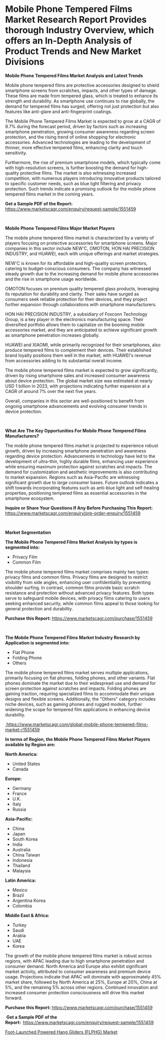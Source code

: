 <p><h1>Mobile Phone Tempered Films Market Research Report Provides thorough Industry Overview, which offers an In-Depth Analysis of Product Trends and New Market Divisions</h1></p><p><strong>Mobile Phone Tempered Films Market Analysis and Latest Trends</strong></p>
<p><p>Mobile phone tempered films are protective accessories designed to shield smartphone screens from scratches, impacts, and other types of damage. These films are made from tempered glass, which is treated to enhance its strength and durability. As smartphone use continues to rise globally, the demand for tempered films has surged, offering not just protection but also features like anti-glare and anti-fingerprint coatings.</p><p>The Mobile Phone Tempered Films Market is expected to grow at a CAGR of 9.7% during the forecast period, driven by factors such as increasing smartphone penetration, growing consumer awareness regarding screen protection, and the rising trend of online shopping for electronic accessories. Advanced technologies are leading to the development of thinner, more effective tempered films, enhancing clarity and touch sensitivity. </p><p>Furthermore, the rise of premium smartphone models, which typically come with high-resolution screens, is further boosting the demand for high-quality protective films. The market is also witnessing increased competition, with numerous players introducing innovative products tailored to specific customer needs, such as blue light filtering and privacy protection. Such trends indicate a promising outlook for the mobile phone tempered films market in the coming years.</p></p>
<p><strong>Get a Sample PDF of the Report:&nbsp;</strong> <a href="https://www.marketscagr.com/enquiry/request-sample/1551459?utm_campaign=1901&utm_medium=2&utm_source=Github&utm_content=ia&utm_term=09022025&utm_id=mobile-phone-tempered-films">https://www.marketscagr.com/enquiry/request-sample/1551459</a></p>
<p>&nbsp;</p>
<p><strong>Mobile Phone Tempered Films Major Market Players</strong></p>
<p><p>The mobile phone tempered films market is characterized by a variety of players focusing on protective accessories for smartphone screens. Major companies in this sector include NEW'C, OMOTON, HON HAI PRECISION INDUSTRY, and HUAWEI, each with unique offerings and market strategies.</p><p>NEW'C is known for its affordable and high-quality screen protectors, catering to budget-conscious consumers. The company has witnessed steady growth due to the increasing demand for mobile phone accessories and the rise in smartphone usage worldwide.</p><p>OMOTON focuses on premium quality tempered glass products, leveraging its reputation for durability and clarity. Their sales have surged as consumers seek reliable protection for their devices, and they project further expansion through collaborations with smartphone manufacturers.</p><p>HON HAI PRECISION INDUSTRY, a subsidiary of Foxconn Technology Group, is a key player in the electronics manufacturing space. Their diversified portfolio allows them to capitalize on the booming mobile accessories market, and they are anticipated to achieve significant growth as smartphone penetration increases globally.</p><p>HUAWEI and XIAOMI, while primarily recognized for their smartphones, also produce tempered films to complement their devices. Their established brand loyalty positions them well in the market, with HUAWEI's revenue from accessories adding to its substantial overall income.</p><p>The mobile phone tempered films market is expected to grow significantly, driven by rising smartphone sales and increased consumer awareness about device protection. The global market size was estimated at nearly USD 1 billion in 2023, with projections indicating further expansion at a CAGR of around 7% over the next five years. </p><p>Overall, companies in this sector are well-positioned to benefit from ongoing smartphone advancements and evolving consumer trends in device protection.</p></p>
<p>&nbsp;</p>
<p><strong>What Are The Key Opportunities For Mobile Phone Tempered Films Manufacturers?</strong></p>
<p><p>The mobile phone tempered films market is projected to experience robust growth, driven by increasing smartphone penetration and awareness regarding device protection. Advancements in technology have led to the development of ultra-thin, highly durable films, enhancing user experience while ensuring maximum protection against scratches and impacts. The demand for customization and aesthetic improvements is also contributing to market expansion. Regions such as Asia-Pacific are witnessing significant growth due to large consumer bases. Future outlook indicates a shift towards incorporating features such as anti-blue light and self-healing properties, positioning tempered films as essential accessories in the smartphone ecosystem.</p></p>
<p><strong>Inquire or Share Your Questions If Any Before Purchasing This Report:</strong> <a href="https://www.marketscagr.com/enquiry/pre-order-enquiry/1551459?utm_campaign=1901&utm_medium=2&utm_source=Github&utm_content=ia&utm_term=09022025&utm_id=mobile-phone-tempered-films">https://www.marketscagr.com/enquiry/pre-order-enquiry/1551459</a></p>
<p>&nbsp;</p>
<p><strong>Market Segmentation</strong></p>
<p><strong>The Mobile Phone Tempered Films Market Analysis by types is segmented into:</strong></p>
<p><ul><li>Privacy Film</li><li>Common Film</li></ul></p>
<p><p>The mobile phone tempered films market comprises mainly two types: privacy films and common films. Privacy films are designed to restrict visibility from side angles, enhancing user confidentiality by preventing shoulder surfing. In contrast, common films provide basic scratch resistance and protection without advanced privacy features. Both types serve to safeguard mobile devices, with privacy films catering to users seeking enhanced security, while common films appeal to those looking for general protection and durability.</p></p>
<p><strong>Purchase this Report:&nbsp;</strong><a href="https://www.marketscagr.com/purchase/1551459?utm_campaign=1901&utm_medium=2&utm_source=Github&utm_content=ia&utm_term=09022025&utm_id=mobile-phone-tempered-films">https://www.marketscagr.com/purchase/1551459</a></p>
<p>&nbsp;</p>
<p><strong>The Mobile Phone Tempered Films Market Industry Research by Application is segmented into:</strong></p>
<p><ul><li>Flat Phone</li><li>Folding Phone</li><li>Others</li></ul></p>
<p><p>The mobile phone tempered films market serves multiple applications, primarily focusing on flat phones, folding phones, and other variants. Flat phones dominate the market due to their widespread use and demand for screen protection against scratches and impacts. Folding phones are gaining traction, requiring specialized films to accommodate their unique designs and flexible screens. Additionally, the "Others" category includes niche devices, such as gaming phones and rugged models, further widening the scope for tempered film applications in enhancing device durability.</p></p>
<p><a href="https://www.marketscagr.com/global-mobile-phone-tempered-films-market-r1551459?utm_campaign=1901&utm_medium=2&utm_source=Github&utm_content=ia&utm_term=09022025&utm_id=mobile-phone-tempered-films">&nbsp;https://www.marketscagr.com/global-mobile-phone-tempered-films-market-r1551459</a></p>
<p><strong>In terms of Region, the Mobile Phone Tempered Films Market Players available by Region are:</strong></p>
<p>
    <p> <strong> North America: </strong>
        <ul>
            <li>United States</li>
            <li>Canada</li>
        </ul>
        </p> 
    <p> <strong> Europe: </strong>
        <ul>
            <li>Germany</li>
            <li>France</li>
            <li>U.K.</li>
            <li>Italy</li>
            <li>Russia</li>
        </ul>
        </p> 
    <p> <strong> Asia-Pacific: </strong>
        <ul>
            <li>China</li>
            <li>Japan</li>
            <li>South Korea</li>
            <li>India</li>
            <li>Australia</li>
            <li>China Taiwan</li>
            <li>Indonesia</li>
            <li>Thailand</li>
            <li>Malaysia</li>
        </ul>
        </p> 
    <p> <strong> Latin America: </strong>
        <ul>
            <li>Mexico</li>
            <li>Brazil</li>
            <li>Argentina Korea</li>
            <li>Colombia</li>
        </ul>
        </p> 
    <p> <strong> Middle East & Africa: </strong>
        <ul>
            <li>Turkey</li>
            <li>Saudi</li>
            <li>Arabia</li>
            <li>UAE</li>
            <li>Korea</li>
        </ul>
    </p>
    </p>
<p><p>The growth of the mobile phone tempered films market is robust across regions, with APAC leading due to high smartphone penetration and consumer demand. North America and Europe also exhibit significant market activity, attributed to consumer awareness and premium device usage. Projections indicate that APAC will dominate with approximately 45% market share, followed by North America at 25%, Europe at 20%, China at 5%, and the remaining 5% across other regions. Continued innovation and increased consumer protection consciousness will drive this market forward.</p></p>
<p><strong>Purchase this Report: </strong><a href="https://www.marketscagr.com/purchase/1551459?utm_campaign=1901&utm_medium=2&utm_source=Github&utm_content=ia&utm_term=09022025&utm_id=mobile-phone-tempered-films">https://www.marketscagr.com/purchase/1551459</a></p>
<p>&nbsp;<strong>Get a Sample PDF of the Report:&nbsp;&nbsp;</strong><a href="https://www.marketscagr.com/enquiry/request-sample/1551459?utm_campaign=1901&utm_medium=2&utm_source=Github&utm_content=ia&utm_term=09022025&utm_id=mobile-phone-tempered-films">https://www.marketscagr.com/enquiry/request-sample/1551459</a></p>
<p><strong></strong></p>
<p><p><a href="https://github.com/indrystar/Market-Research-Report-List-5/blob/main/foot-launched-powered-hang-gliders-flphg-market.md?utm_campaign=1901&utm_medium=2&utm_source=Github&utm_content=ia&utm_term=09022025&utm_id=mobile-phone-tempered-films">Foot-Launched Powered Hang Gliders (FLPHG) Market</a></p></p>